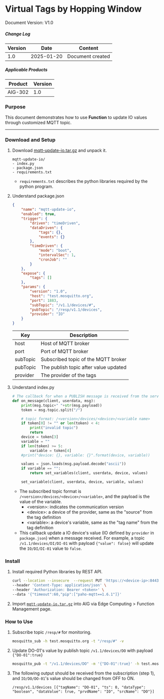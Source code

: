 # Virtual Tags by Hopping Window 

Document Version: V1.0

##### Change Log

| Version | Date       | Content          |
| ------- | ---------- | ---------------- |
| 1.0     | 2025-01-20 | Document created |

##### Applicable Products
| Product | Version |
| ------- | ------- |
| AIG-302 | 1.0 |


### Purpose

This document demonstrates how to use **Function** to update IO values through customized MQTT topic.

------

### Download and Setup

1. Download [mqtt-update-io.tar.gz](./samples/mqtt-update-io.tar.gz) and unpack it.
    ```
    mqtt-update-io/
    - index.py
    - package.json
    - requirements.txt
    ```

    - `requirements.txt` describes the python libraries required by the python program.

2. Understand package.json
    ```json
    {
        "name": "mqtt-update-io",
        "enabled": true,
        "trigger": {
            "driven": "timeDriven",
            "dataDriven": {
                "tags": {},
                "events": {}
            },
            "timeDriven": {
                "mode": "boot",
                "intervalSec": 1,
                "cronJob": ""
            }
        },
        "expose": {
            "tags": []
        },
        "params": {
            "version": "1.0",
            "host": "test.mosquitto.org",
            "port": 1883,
            "subTopic": "/v1.1/devices/#",
            "pubTopic": "/resp/v1.1/devices",
            "provider": "IO"
        }
    }
    ```

   | Key      | Description                                                  |
   | -------- | ------------------------------------------------------------ |
   | host     | Host of MQTT broker |
   | port     | Port of MQTT broker |
   | subTopic | Subscribed topic of the MQTT broker |
   | pubTopic | The publish topic after value updated |
   | provider | The provider of the tags |


3. Understand index.py

    ```python
    # The callback for when a PUBLISH message is received from the server.
    def on_message(client, userdata, msg):
        print(msg.topic+" "+str(msg.payload))
        token = msg.topic.split("/")

        # topic format: /<version>/devices/<device>/<variable name>
        if token[0] != "" or len(token) < 4:
            print("invalid topic")
            return
        device = token[3]
        variable = ""
        if len(token) >= 5:
            variable = token[4]
        #print("device: {}, variable: {}".format(device, variable))

        values = json.loads(msg.payload.decode("ascii"))
        if variable == "":
            return set_variables(client, userdata, device, values)

        set_variable(client, userdata, device, variable, values)
    ```

    - The subscribed topic format is `/<version>/devices/<device>/<variable>`, and the payload is the value of the variable.
      - \<version\>: indicates the communication version
      - \<device\>: a device of the provider, same as the "source" from the tag definition
      - \<variable\>: a device's variable, same as the "tag name" from the tag definition
    - This callback update a IO device's value (IO defined by `provider` in `package.json`) when a message received. For example, a topic `/v1.1/devices/DI/DI-01` with payload `{"value": false}` will update the `IO/DI/DI-01` value to `false`.


### Install

1. Install required Python libraries by REST API.
    ```bash
    curl --location --insecure  --request PUT 'https://<device-ip>:8443/api/v1/function/requirements' \
    --header 'Content-Type: application/json' \
    --header 'Authorization: Bearer <token>' \
    --data '{"timeout":60,"pip":["paho-mqtt==1.6.1"]}'
    ```

2. Import [`mqtt-update-io.tar.gz`](./samples/mqtt-update-io.tar.gz) into AIG via Edge Computing > Function Management page.


### How to Use

1. Subscribe topic `/resp/#` for monitoring.
    ```bash
    mosquitto_sub -h test.mosquitto.org -t "/resp/#" -v
    ```
2. Update DO-01's value by publish topic `/v1.1/devices/DO` with payload `{"DO-01":true}`
    ```bash
    mosquitto_pub -t "/v1.1/devices/DO" -m '{"DO-01":true}' -h test.mosquitto.org
    ```
3.  The following output should be received from the subscription (step 1), and `IO/DO/DO-01`'s value should be changed from OFF to ON.
    ```
    /resp/v1.1/devices [{"tagName": "DO-01", "ts": 0, "dataType": "boolean", "dataValue": true, "prvdName": "IO", "srcName": "DO"}]
    ```